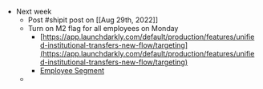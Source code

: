 - Next week
	- Post #shipit post on [[Aug 29th, 2022]]
	- Turn on M2 flag for all employees on Monday
		- [https://app.launchdarkly.com/default/production/features/unified-institutional-transfers-new-flow/targeting](https://app.launchdarkly.com/default/production/features/unified-institutional-transfers-new-flow/targeting)
		- [Employee Segment](https://app.launchdarkly.com/default/production/segments/ws-ca-employees/targeting)
	-